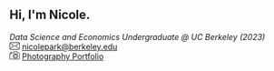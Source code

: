 ## Hi, I'm Nicole.
_Data Science and Economics Undergraduate @ UC Berkeley (2023)_   
<img src="Mail_240px.png" alt="emailicon" width="18" height="13"/>&nbsp;nicolepark@berkeley.edu  
<img src="Camera-3_240px.png" alt="emailicon" width="18" height="14"/>&nbsp;[Photography Portfolio](https://vsco.co/nicoolpark/gallery)  
